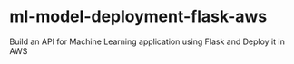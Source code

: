# ml-model-deployment-flask-aws
Build an API for Machine Learning application using Flask and Deploy it in AWS
